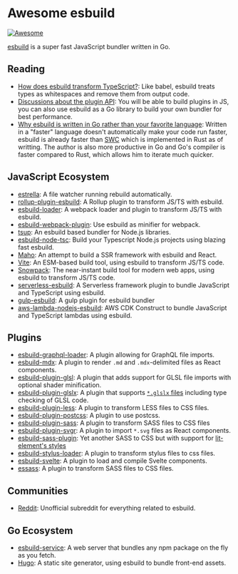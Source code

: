 # Awesome esbuild

[![Awesome](https://awesome.re/badge-flat.svg)](https://awesome.re)

[esbuild](https://github.com/evanw/esbuild) is a super fast JavaScript bundler written in Go.

## Reading

- [How does esbuild transform TypeScript?](https://github.com/evanw/esbuild/issues/101#issuecomment-626239597): Like babel, esbuild treats types as whitespaces and remove them from output code.
- [Discussions about the plugin API](https://github.com/evanw/esbuild/issues/111): You will be able to build plugins in JS, you can also use esbuild as a Go library to build your own bundler for best performance. 
- [Why esbuild is written in Go rather than your favorite language](https://news.ycombinator.com/item?id=22336119): Written in a "faster" language doesn't automatically make your code run faster, esbuild is already faster than [SWC](https://github.com/swc-project/swc) which is implemented in Rust as of writting. The author is also more productive in Go and Go's compiler is faster compared to Rust, which allows him to iterate much quicker.

## JavaScript Ecosystem

- [estrella](https://github.com/rsms/estrella): A file watcher running rebuild automatically.
- [rollup-plugin-esbuild](https://github.com/egoist/rollup-plugin-esbuild): A Rollup plugin to transform JS/TS with esbuild.
- [esbuild-loader](https://github.com/egoist/esbuild-loader): A webpack loader and plugin to transform JS/TS with esbuild.
- [esbuild-webpack-plugin](https://github.com/sorrycc/esbuild-webpack-plugin): Use esbuild as minifier for webpack.
- [tsup](https://github.com/egoist/tsup): An esbuild based bundler for Node.js libraries.
- [esbuild-node-tsc](https://github.com/a7ul/esbuild-node-tsc): Build your Typescript Node.js projects using blazing fast esbuild.
- [Maho](https://github.com/egoist/maho): An attempt to build a SSR framework with esbuild and React.
- [Vite](https://github.com/vitejs/vite): An ESM-based build tool, using esbuild to transform JS/TS code.
- [Snowpack](https://github.com/pikapkg/snowpack): The near-instant build tool for modern web apps, using esbuild to transform JS/TS code.
- [serverless-esbuild](https://github.com/floydspace/serverless-esbuild): A Serverless framework plugin to bundle JavaScript and TypeScript using esbuild.
- [gulp-esbuild](https://github.com/ym-project/gulp-esbuild): A gulp plugin for esbuild bundler
- [aws-lambda-nodejs-esbuild](https://github.com/floydspace/aws-lambda-nodejs-esbuild): AWS CDK Construct to bundle JavaScript and TypeScript lambdas using esbuild.

## Plugins

- [esbuild-graphql-loader](https://github.com/luckycatfactory/esbuild-graphql-loader): A plugin allowing for GraphQL file imports.
- [esbuild-mdx](https://github.com/zaydek/esbuild-mdx): A plugin to render `.md` and `.mdx`-delimited files as React components.
- [esbuild-plugin-glsl](https://github.com/vanruesc/esbuild-plugin-glsl): A plugin that adds support for GLSL file imports with optional shader minification.
- [esbuild-plugin-glslx](https://github.com/evanw/esbuild-plugin-glslx): A plugin that supports [`*.glslx` files](http://evanw.github.io/glslx/) including type checking of GLSL code.
- [esbuild-plugin-less](https://github.com/iam-medvedev/esbuild-plugin-less): A plugin to transform LESS files to CSS files.
- [esbuild-plugin-postcss](https://github.com/deanc/esbuild-plugin-postcss): A plugin to use postcss.
- [esbuild-plugin-sass](https://github.com/koluch/esbuild-plugin-sass/): A plugin to transform SASS files to CSS files
- [esbuild-plugin-svgr](https://github.com/kazijawad/esbuild-plugin-svgr): A plugin to import `*.svg` files as React components.
- [esbuild-sass-plugin](https://github.com/glromeo/esbuild-sass-plugin/): Yet another SASS to CSS but with support for [lit-element's styles](https://lit-element.polymer-project.org/guide/styles)
- [esbuild-stylus-loader](https://github.com/ym-project/esbuild-stylus-loader): A plugin to transform stylus files to css files.
- [esbuild-svelte](https://github.com/EMH333/esbuild-svelte): A plugin to load and compile Svelte components.
- [essass](https://github.com/fayismahmood/sassEs/): A plugin to transform SASS files to CSS files.

## Communities

- [Reddit](https://www.reddit.com/r/esbuild/): Unofficial subreddit for everything related to esbuild.

## Go Ecosystem

- [esbuild-service](https://github.com/egoist/esbuild-service): A web server that bundles any npm package on the fly as you fetch.
- [Hugo](https://gohugo.io/): A static site generator, using esbuild to bundle front-end assets.
